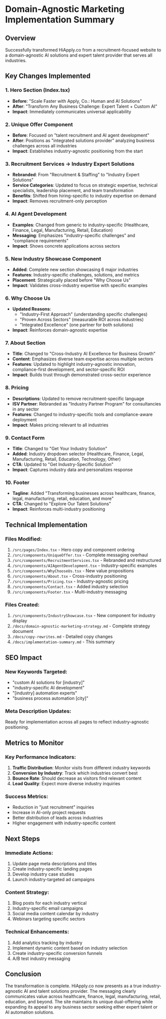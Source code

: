 # Domain-Agnostic Marketing Implementation Summary

## Overview
Successfully transformed HiApply.co from a recruitment-focused website to a domain-agnostic AI solutions and expert talent provider that serves all industries.

## Key Changes Implemented

### 1. Hero Section (Index.tsx)
- **Before**: "Scale Faster with Apply, Co.: Human and AI Solutions"
- **After**: "Transform Any Business Challenge: Expert Talent + Custom AI"
- **Impact**: Immediately communicates universal applicability

### 2. Unique Offer Component
- **Before**: Focused on "talent recruitment and AI agent development"
- **After**: Positions as "integrated solutions provider" analyzing business challenges across all industries
- **Impact**: Establishes industry-agnostic positioning from the start

### 3. Recruitment Services → Industry Expert Solutions
- **Rebranded**: From "Recruitment & Staffing" to "Industry Expert Solutions"
- **Service Categories**: Updated to focus on strategic expertise, technical specialists, leadership placement, and team transformation
- **Benefits**: Shifted from hiring-specific to industry expertise on demand
- **Impact**: Removes recruitment-only perception

### 4. AI Agent Development
- **Examples**: Changed from generic to industry-specific (Healthcare, Finance, Legal, Manufacturing, Retail, Education)
- **Messaging**: Emphasizes "industry-specific challenges" and "compliance requirements"
- **Impact**: Shows concrete applications across sectors

### 5. New Industry Showcase Component
- **Added**: Complete new section showcasing 6 major industries
- **Features**: Industry-specific challenges, solutions, and metrics
- **Placement**: Strategically placed before "Why Choose Us"
- **Impact**: Validates cross-industry expertise with specific examples

### 6. Why Choose Us
- **Updated Reasons**:
  - "Industry-First Approach" (understanding specific challenges)
  - "Proven Across Sectors" (measurable ROI across industries)
  - "Integrated Excellence" (one partner for both solutions)
- **Impact**: Reinforces domain-agnostic expertise

### 7. About Section
- **Title**: Changed to "Cross-Industry AI Excellence for Business Growth"
- **Content**: Emphasizes diverse team expertise across multiple sectors
- **Features**: Updated to highlight industry-agnostic innovation, compliance-first development, and sector-specific ROI
- **Impact**: Builds trust through demonstrated cross-sector experience

### 8. Pricing
- **Descriptions**: Updated to remove recruitment-specific language
- **ISV Partner**: Rebranded as "Industry Partner Program" for consultancies in any sector
- **Features**: Changed to industry-specific tools and compliance-aware deployment
- **Impact**: Makes pricing relevant to all industries

### 9. Contact Form
- **Title**: Changed to "Get Your Industry Solution"
- **Added**: Industry dropdown selector (Healthcare, Finance, Legal, Manufacturing, Retail, Education, Technology, Other)
- **CTA**: Updated to "Get Industry-Specific Solution"
- **Impact**: Captures industry data and personalizes response

### 10. Footer
- **Tagline**: Added "Transforming businesses across healthcare, finance, legal, manufacturing, retail, education, and more"
- **CTA**: Changed to "Explore Our Talent Solutions"
- **Impact**: Reinforces multi-industry positioning

## Technical Implementation

### Files Modified:
1. `/src/pages/Index.tsx` - Hero copy and component ordering
2. `/src/components/UniqueOffer.tsx` - Complete messaging overhaul
3. `/src/components/RecruitmentServices.tsx` - Rebranded and restructured
4. `/src/components/AIAgentDevelopment.tsx` - Industry-specific examples
5. `/src/components/WhyChooseUs.tsx` - New value propositions
6. `/src/components/About.tsx` - Cross-industry positioning
7. `/src/components/Pricing.tsx` - Industry-agnostic pricing
8. `/src/components/Contact.tsx` - Added industry selection
9. `/src/components/Footer.tsx` - Multi-industry messaging

### Files Created:
1. `/src/components/IndustryShowcase.tsx` - New component for industry display
2. `/docs/domain-agnostic-marketing-strategy.md` - Complete strategy document
3. `/docs/copy-rewrites.md` - Detailed copy changes
4. `/docs/implementation-summary.md` - This summary

## SEO Impact

### New Keywords Targeted:
- "custom AI solutions for [industry]"
- "industry-specific AI development"
- "[industry] automation experts"
- "business process automation [city]"

### Meta Description Updates:
Ready for implementation across all pages to reflect industry-agnostic positioning.

## Metrics to Monitor

### Key Performance Indicators:
1. **Traffic Distribution**: Monitor visits from different industry keywords
2. **Conversion by Industry**: Track which industries convert best
3. **Bounce Rate**: Should decrease as visitors find relevant content
4. **Lead Quality**: Expect more diverse industry inquiries

### Success Metrics:
- Reduction in "just recruitment" inquiries
- Increase in AI-only project requests
- Better distribution of leads across industries
- Higher engagement with industry-specific content

## Next Steps

### Immediate Actions:
1. Update page meta descriptions and titles
2. Create industry-specific landing pages
3. Develop industry case studies
4. Launch industry-targeted ad campaigns

### Content Strategy:
1. Blog posts for each industry vertical
2. Industry-specific email campaigns
3. Social media content calendar by industry
4. Webinars targeting specific sectors

### Technical Enhancements:
1. Add analytics tracking by industry
2. Implement dynamic content based on industry selection
3. Create industry-specific conversion funnels
4. A/B test industry messaging

## Conclusion

The transformation is complete. HiApply.co now presents as a true industry-agnostic AI and talent solutions provider. The messaging clearly communicates value across healthcare, finance, legal, manufacturing, retail, education, and beyond. The site maintains its unique dual-offering while expanding its appeal to any business sector seeking either expert talent or AI automation solutions.